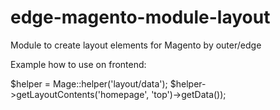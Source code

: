 edge-magento-module-layout
========================

Module to create layout elements for Magento by outer/edge

Example how to use on frontend:

$helper = Mage::helper('layout/data');
$helper->getLayoutContents('homepage', 'top')->getData());
